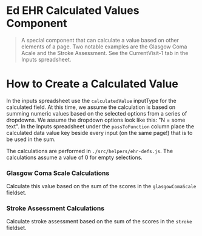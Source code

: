 # Ed EHR Calculated Values Component
> A special component that can calculate a value based on other elements of a page. 
Two notable examples are the Glasgow Coma Acale and the Stroke Assessment. 
See the CurrentVisit-1 tab in the Inputs spreadsheet.

# How to Create a Calculated Value

In the inputs spreadsheet use the ```calculatedValue``` inputType for the calculated field.  At this time, we assume the calculation
is based on summing numeric values based on the selected options from a series of dropdowns.  We assume the dropdown options
look like this: "N = some text".  In the Inputs spreadsheet under the ```passToFunction``` column place the calculated data value key
beside every input (on the same page!) that is to be used in the sum.  

The calculations are performed in ```./src/helpers/ehr-defs.js```. The calculations assume a value of 0 for empty selections.

### Glasgow Coma Scale Calculations
Calculate this value based on the sum of the scores in the ```glasgowComaScale``` fieldset.  

### Stroke Assessment Calculations
Calculate stroke assessment based on the sum of the scores in the ```stroke``` fieldset.